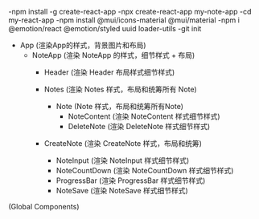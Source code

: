 -npm install -g create-react-app
-npx create-react-app my-note-app
-cd my-react-app
-npm install @mui/icons-material @mui/material
-npm i @emotion/react @emotion/styled uuid loader-utils
-git init

- App (渲染App的样式，背景图片和布局)
  - NoteApp (渲染 NoteApp 的样式，细节样式 + 布局)
    - Header (渲染 Header 布局样式细节样式)
    
    - Notes (渲染 Notes 样式，布局和统筹所有 Note)
      - Note (Note 样式，布局和统筹所有Note)
        - NoteContent (渲染 NoteContent 样式细节样式)
        - DeleteNote (渲染 DeleteNote 样式细节样式)

    - CreateNote (渲染 CreateNote 样式，布局和统筹)
      - NoteInput  (渲染 NoteInput 样式细节样式)
      - NoteCountDown  (渲染 NoteCountDown 样式细节样式)
      - ProgressBar  (渲染 ProgressBar 样式细节样式)
      - NoteSave (渲染 NoteSave 样式细节样式)

(Global Components)

